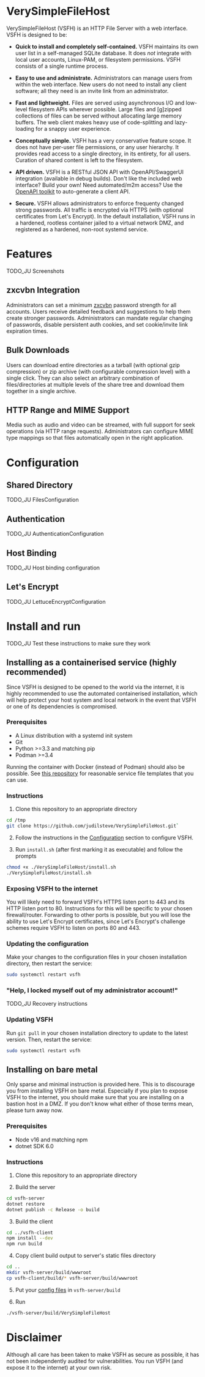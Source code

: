 # VerySimpleFileHost

VerySimpleFileHost (VSFH) is an HTTP File Server with a web interface. VSFH is designed to be:

 - **Quick to install and completely self-contained.** VSFH maintains its own user list in a self-managed SQLite database. It does *not* integrate with local user accounts, Linux-PAM, or filesystem permissions. VSFH consists of a single runtime process.

 - **Easy to use and administrate.** Administrators can manage users from within the web interface. New users do not need to install any client software; all they need is an invite link from an administrator.

  - **Fast and lightweight.** Files are served using asynchronous I/O and low-level filesystem APIs wherever possible. Large files and \[g\]zipped collections of files can be served without allocating large memory buffers. The web client makes heavy use of code-splitting and lazy-loading for a snappy user experience.

  - **Conceptually simple.** VSFH has a very conservative feature scope. It does not have per-user file permissions, or any user hierarchy. It provides read access to a single directory, in its entirety, for all users. Curation of shared content is left to the filesystem.

  - **API driven.** VSFH is a RESTful JSON API with OpenAPI/SwaggerUI integration (available in debug builds). Don't like the included web interface? Build your own! Need automated/m2m access? Use the [OpenAPI toolkit](https://github.com/judilsteve/marvel-test/blob/master/openapi-generator-cli) to auto-generate a client API.

  - **Secure.** VSFH allows administrators to enforce frequenty changed strong passwords. All traffic is encrypted via HTTPS (with optional certificates from Let's Encrypt). In the default installation, VSFH runs in a hardened, rootless container jailed to a virtual network DMZ, and registered as a hardened, non-root systemd service.

# Features
TODO_JU Screenshots

## zxcvbn Integration
Administrators can set a minimum [zxcvbn](https://github.com/dropbox/zxcvbn) password strength for all accounts. Users receive detailed feedback and suggestions to help them create stronger passwords. Administrators can mandate regular changing of passwords, disable persistent auth cookies, and set cookie/invite link expiration times.

## Bulk Downloads
Users can download entire directories as a tarball (with optional gzip compression) or zip archive (with configurable compression level) with a single click. They can also select an arbitrary combination of files/directories at multiple levels of the share tree and download them together in a single archive.

## HTTP Range and MIME Support
Media such as audio and video can be streamed, with full support for seek operations (via HTTP range requests). Administrators can configure MIME type mappings so that files automatically open in the right application.

# Configuration

## Shared Directory
TODO_JU FilesConfiguration

## Authentication
TODO_JU AuthenticationConfiguration

## Host Binding
TODO_JU Host binding configuration

## Let's Encrypt
TODO_JU LettuceEncryptConfiguration

# Install and run
TODO_JU Test these instructions to make sure they work

## Installing as a containerised service (highly recommended)
Since VSFH is designed to be opened to the world via the internet, it is highly recommended to use the automated containerised installation, which will help protect your host system and local network in the event that VSFH or one of its dependencies is compromised.

### Prerequisites
 - A Linux distribution with a systemd init system
 - Git
 - Python >=3.3 and matching pip
 - Podman >=3.4

Running the container with Docker (instead of Podman) should also be possible. See [this repository](https://github.com/MiGoller/dc-systemd-template) for reasonable service file templates that you can use.

### Instructions
1. Clone this repository to an appropriate directory
```bash
cd /tmp
git clone https://github.com/judilsteve/VerySimpleFileHost.git`
```

2. Follow the instructions in the [Configuration](#configuration) section to configure VSFH.

3. Run `install.sh` (after first marking it as executable) and follow the prompts
```bash
chmod +x ./VerySimpleFileHost/install.sh
./VerySimpleFileHost/install.sh
```

### Exposing VSFH to the internet
You will likely need to forward VSFH's HTTPS listen port to 443 and its HTTP listen port to 80. Instructions for this will be specific to your chosen firewall/router. Forwarding to other ports is possible, but you will lose the ability to use Let's Encrypt certificates, since Let's Encrypt's challenge schemes require VSFH to listen on ports 80 and 443.

### Updating the configuration
Make your changes to the configuration files in your chosen installation directory, then restart the service:
```bash
sudo systemctl restart vsfh
```

### "Help, I locked myself out of my administrator account!"
TODO_JU Recovery instructions

### Updating VSFH
Run `git pull` in your chosen installation directory to update to the latest version.
Then, restart the service:
```bash
sudo systemctl restart vsfh
```

## Installing on bare metal
Only sparse and minimal instruction is provided here. This is to discourage you from installing VSFH on bare metal. Especially if you plan to expose VSFH to the internet, you should make sure that you are installing on a bastion host in a DMZ. If you don't know what either of those terms mean, please turn away now.

### Prerequisites
- Node v16 and matching npm
- dotnet SDK 6.0

### Instructions

1. Clone this repository to an appropriate directory

2. Build the server
```bash
cd vsfh-server
dotnet restore
dotnet publish -c Release -o build
```

3. Build the client
```bash
cd ../vsfh-client
npm install --dev
npm run build
```

4. Copy client build output to server's static files directory
```bash
cd ..
mkdir vsfh-server/build/wwwroot
cp vsfh-client/build/* vsfh-server/build/wwwroot
```

5. Put your [config files](#Configuration) in `vsfh-server/build`

6. Run
```bash
./vsfh-server/build/VerySimpleFileHost
```

# Disclaimer
Although all care has been taken to make VSFH as secure as possible, it has not been independently audited for vulnerabilities. You run VSFH (and expose it to the internet) at your own risk.